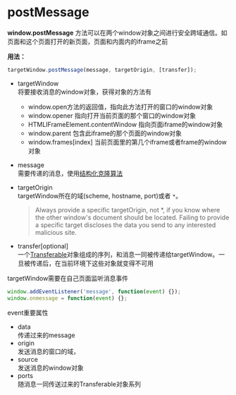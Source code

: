 # postMessage

**window.postMessage** 方法可以在两个window对象之间进行安全跨域通信。如页面和这个页面打开的新页面，页面和内面内的iframe之前

**用法：**
```javascript
targetWindow.postMessage(message, targetOrigin, [transfer]);
```

- targetWindow    
    将要接收消息的window对象，获得对象的方法有
    - window.open方法的返回值，指向此方法打开的窗口的window对象
    - window.opener 指向打开当前页面的那个窗口的window对象
    - HTMLIFrameElement.contentWindow 指向页面iframe的window对象
    - window.parent 包含此iframe的那个页面的window对象
    - window.frames[index] 当前页面里的第几个iframe或者frame的window对象
- message    
    需要传递的消息，使用[结构化克隆算法](https://developer.mozilla.org/en-US/docs/Web/API/Web_Workers_API/Structured_clone_algorithm)
- targetOrigin    
    targetWindow所在的域(scheme, hostname, port)或者 `*`。
    
    > Always provide a specific targetOrigin, not *, if you know where the other window's document should be located. Failing to provide a specific target discloses the data you send to any interested malicious site.
- transfer[optional]  
    一个[Transferable](https://developer.mozilla.org/en-US/docs/Web/API/Transferable)对象组成的序列，和消息一同被传递给targetWindow。一旦被传递后，在当前环境下这些对象就变得不可用


targetWindow需要在自己页面监听消息事件
```javascript
window.addEventListener('message', function(event) {});
window.onmessage = function(event) {};
```
event重要属性
- data  
    传递过来的message
- origin  
    发送消息的窗口的域，
- source  
    发送消息的window对象
- ports  
    随消息一同传送过来的Transferable对象系列
